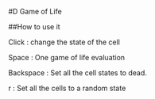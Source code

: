 #D Game of Life

##How to use it

Click : change the state of the cell

Space : One game of life evaluation

Backspace : Set all the cell states to dead.

r : Set all the cells to a random state

